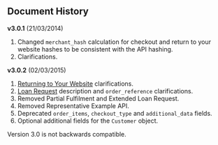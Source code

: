## Document History

**v3.0.1** (21/03/2014)

1. Changed `merchant_hash` calculation for checkout and return to your website
   hashes to be consistent with the API hashing.
1. Clarifications.

**v3.0.2** (02/03/2015)

1. [Returning to Your Website](#returning-to-your-website) clarifications.
1. [Loan Request](#loan-request) description and `order_reference`
   clarifications.
1. Removed Partial Fulfilment and Extended Loan Request.
1. Removed Representative Example API.
1. Deprecated `order_items`, `checkout_type` and `additional_data` fields.
1. Optional additional fields for the `Customer` object.

Version 3.0 is not backwards compatible.

